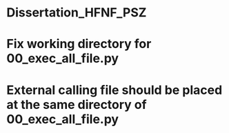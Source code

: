 # Dissertation_HFNF_PSZ

# Fix working directory for 00_exec_all_file.py
# External calling file should be placed at the same directory of 00_exec_all_file.py
